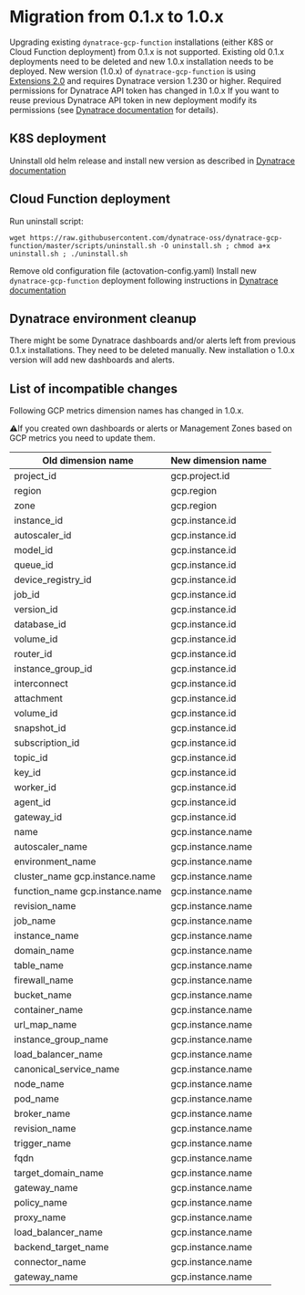 # Migration from 0.1.x to 1.0.x

Upgrading existing `dynatrace-gcp-function` installations (either K8S or Cloud Function deployment) from 0.1.x is not supported.
Existing old 0.1.x deployments need to be deleted and new 1.0.x installation needs to be deployed.
New wersion (1.0.x) of `dynatrace-gcp-function` is using [Extensions 2.0](https://www.dynatrace.com/support/help/extend-dynatrace/extensions20/) and requires Dynatrace version 1.230 or higher.
Required permissions for Dynatrace API token has changed in 1.0.x
If you want to reuse previous Dynatrace API token in new deployment modify its permissions (see [Dynatrace documentation](https://www.dynatrace.com/support/help/setup-and-configuration/setup-on-cloud-platforms/google-cloud-platform/set-up-integration-gcp/) for details).

## K8S deployment
Uninstall old helm release and install new version as described in [Dynatrace documentation](https://www.dynatrace.com/support/help/shortlink/deploy-k8#type)

## Cloud Function deployment
Run uninstall script:
```shell script
wget https://raw.githubusercontent.com/dynatrace-oss/dynatrace-gcp-function/master/scripts/uninstall.sh -O uninstall.sh ; chmod a+x uninstall.sh ; ./uninstall.sh
```
Remove old configuration file (actovation-config.yaml)
Install new `dynatrace-gcp-function` deployment following instructions in [Dynatrace documentation](https://www.dynatrace.com/support/help/setup-and-configuration/setup-on-cloud-platforms/google-cloud-platform/set-up-integration-gcp/deploy-as-gcp-function/) 

## Dynatrace environment cleanup
There might be some Dynatrace dashboards and/or alerts left from previous 0.1.x installations. They need to be deleted manually.
New installation o 1.0.x version will add new dashboards and alerts.

## List of incompatible changes
Following GCP metrics dimension names has changed in 1.0.x.

:warning:If you created own dashboards or alerts or Management Zones based on GCP metrics you need to update them.

| Old dimension name | New dimension name |
| ------------- |------------- |
| project_id  | gcp.project.id |
| region | gcp.region  |
| zone  | gcp.region |
| instance_id | gcp.instance.id |
| autoscaler_id | gcp.instance.id |
| model_id | gcp.instance.id |
| queue_id | gcp.instance.id |
| device_registry_id | gcp.instance.id |
| job_id | gcp.instance.id |
| version_id | gcp.instance.id |
| database_id | gcp.instance.id |
| volume_id | gcp.instance.id |
| router_id | gcp.instance.id |
| instance_group_id | gcp.instance.id |
| interconnect | gcp.instance.id |
| attachment | gcp.instance.id |
| volume_id | gcp.instance.id |
| snapshot_id | gcp.instance.id |
| subscription_id | gcp.instance.id |
| topic_id | gcp.instance.id |
| key_id | gcp.instance.id |
| worker_id | gcp.instance.id |
| agent_id | gcp.instance.id |
| gateway_id | gcp.instance.id |
| name | gcp.instance.name |
| autoscaler_name | gcp.instance.name |
| environment_name | gcp.instance.name |
| cluster_name gcp.instance.name | gcp.instance.name |
| function_name gcp.instance.name | gcp.instance.name |
| revision_name | gcp.instance.name |
| job_name | gcp.instance.name |
| instance_name | gcp.instance.name |
| domain_name | gcp.instance.name |
| table_name | gcp.instance.name |
| firewall_name | gcp.instance.name |
| bucket_name | gcp.instance.name |
| container_name | gcp.instance.name |
| url_map_name | gcp.instance.name |
| instance_group_name | gcp.instance.name |
| load_balancer_name | gcp.instance.name |
| canonical_service_name | gcp.instance.name |
| node_name | gcp.instance.name |
| pod_name | gcp.instance.name |
| broker_name | gcp.instance.name |
| revision_name | gcp.instance.name |
| trigger_name | gcp.instance.name |
| fqdn | gcp.instance.name |
| target_domain_name | gcp.instance.name |
| gateway_name | gcp.instance.name |
| policy_name | gcp.instance.name |
| proxy_name  | gcp.instance.name |
| load_balancer_name | gcp.instance.name |
| backend_target_name | gcp.instance.name |
| connector_name | gcp.instance.name |
| gateway_name | gcp.instance.name |
